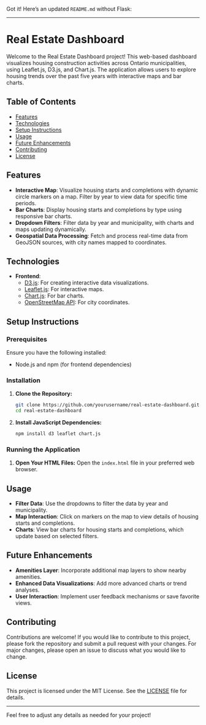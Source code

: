 Got it! Here’s an updated `README.md` without Flask:

---

# Real Estate Dashboard

Welcome to the Real Estate Dashboard project! This web-based dashboard visualizes housing construction activities across Ontario municipalities, using Leaflet.js, D3.js, and Chart.js. The application allows users to explore housing trends over the past five years with interactive maps and bar charts.

## Table of Contents

- [Features](#features)
- [Technologies](#technologies)
- [Setup Instructions](#setup-instructions)
- [Usage](#usage)
- [Future Enhancements](#future-enhancements)
- [Contributing](#contributing)
- [License](#license)

## Features

- **Interactive Map**: Visualize housing starts and completions with dynamic circle markers on a map. Filter by year to view data for specific time periods.
- **Bar Charts**: Display housing starts and completions by type using responsive bar charts.
- **Dropdown Filters**: Filter data by year and municipality, with charts and maps updating dynamically.
- **Geospatial Data Processing**: Fetch and process real-time data from GeoJSON sources, with city names mapped to coordinates.

## Technologies

- **Frontend**:
  - [D3.js](https://d3js.org/): For creating interactive data visualizations.
  - [Leaflet.js](https://leafletjs.com/): For interactive maps.
  - [Chart.js](https://www.chartjs.org/): For bar charts.
  - [OpenStreetMap API](https://nominatim.org/release-docs/develop/api/Search/): For city coordinates.

## Setup Instructions

### Prerequisites

Ensure you have the following installed:
- Node.js and npm (for frontend dependencies)

### Installation

1. **Clone the Repository:**
   ```bash
   git clone https://github.com/yourusername/real-estate-dashboard.git
   cd real-estate-dashboard
   ```

2. **Install JavaScript Dependencies:**
   ```bash
   npm install d3 leaflet chart.js
   ```

### Running the Application

1. **Open Your HTML Files:**
   Open the `index.html` file in your preferred web browser.

## Usage

- **Filter Data**: Use the dropdowns to filter the data by year and municipality.
- **Map Interaction**: Click on markers on the map to view details of housing starts and completions.
- **Charts**: View bar charts for housing starts and completions, which update based on selected filters.

## Future Enhancements

- **Amenities Layer**: Incorporate additional map layers to show nearby amenities.
- **Enhanced Data Visualizations**: Add more advanced charts or trend analyses.
- **User Interaction**: Implement user feedback mechanisms or save favorite views.

## Contributing

Contributions are welcome! If you would like to contribute to this project, please fork the repository and submit a pull request with your changes. For major changes, please open an issue to discuss what you would like to change.

## License

This project is licensed under the MIT License. See the [LICENSE](LICENSE) file for details.

---

Feel free to adjust any details as needed for your project!
